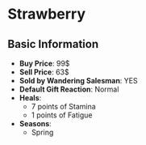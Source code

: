 # Strawberry

## Basic Information

- **Buy Price**: 99$
- **Sell Price**: 63$
- **Sold by Wandering Salesman**: YES
- **Default Gift Reaction**: Normal
- **Heals**:
  - 7 points of Stamina
  - 1 points of Fatigue
- **Seasons**:
  - Spring